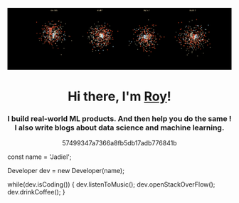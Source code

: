 ![GitHub Banner](https://github.com/Jadieljade/Jadieljade/blob/main/banner.gif)

<h1 align="center">Hi there, I'm <a href="https://github.com/Jadieljade">Roy</a>!</h1>
<h3 align="center">I build real-world ML products. And then help you do the same ! I also write blogs about data science and machine learning.</h3>
<p align="center">57499347a7366a8fb5db17adb776841b</p>


const name = 'Jadiel';

Developer dev = new Developer(name);

while(dev.isCoding())
{
  dev.listenToMusic();
  dev.openStackOverFlow();
  dev.drinkCoffee();
}

<!---
Jadieljade/Jadieljade is a ✨ special ✨ repository because its `README.md` (this file) appears on your GitHub profile.
You can click the Preview link to take a look at your changes.
--->
